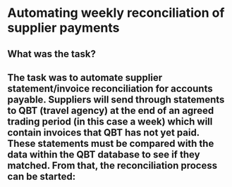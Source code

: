 # Automating weekly reconciliation of supplier payments

## What was the task?
The task was to automate supplier statement/invoice reconciliation for accounts payable. Suppliers will send through statements to QBT (travel agency) at the end of an agreed trading period (in this case a week) which will contain invoices that QBT has not yet paid. These statements must be compared with the data within the QBT database to see if they matched. From that, the reconciliation process can be started:
- 
